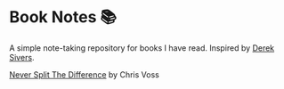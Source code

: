 # Book Notes :books:
A simple note-taking repository for books I have read. Inspired by [Derek Sivers](https://sive.rs/book).  

[Never Split The Difference](/books/never_split_the_difference.md) by Chris Voss
